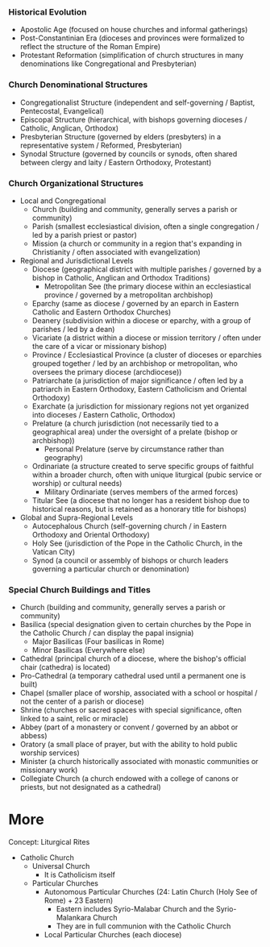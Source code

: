 ### Historical Evolution
- Apostolic Age (focused on house churches and informal gatherings)
- Post-Constantinian Era (dioceses and provinces were formalized to reflect the structure of the Roman Empire)
- Protestant Reformation (simplification of church structures in many denominations like Congregational and Presbyterian)
### Church Denominational Structures
- Congregationalist Structure (independent and self-governing / Baptist, Pentecostal, Evangelical)
- Episcopal Structure (hierarchical, with bishops governing dioceses / Catholic, Anglican, Orthodox)
- Presbyterian Structure (governed by elders (presbyters) in a representative system / Reformed, Presbyterian)
- Synodal Structure (governed by councils or synods, often shared between clergy and laity / Eastern Orthodoxy, Protestant)
### Church Organizational Structures
- Local and Congregational
	- Church (building and community, generally serves a parish or community)
	- Parish (smallest ecclesiastical division, often a single congregation / led by a parish priest or pastor)
	- Mission (a church or community in a region that's expanding in Christianity / often associated with evangelization)
- Regional and Jurisdictional Levels
	- Diocese (geographical district with multiple parishes / governed by a bishop in Catholic, Anglican and Orthodox Traditions)
		- Metropolitan See (the primary diocese within an ecclesiastical province / governed by a metropolitan archbishop)
	- Eparchy (same as diocese / governed by an eparch in Eastern Catholic and Eastern Orthodox Churches)
	- Deanery (subdivision within a diocese or eparchy, with a group of parishes / led by a dean)
	- Vicariate (a district within a diocese or mission territory / often under the care of a vicar or missionary bishop)
	- Province / Ecclesiastical Province (a cluster of dioceses or eparchies grouped together / led by an archbishop or metropolitan, who oversees the primary diocese (archdiocese))
	- Patriarchate (a jurisdiction of major significance / often led by a patriarch in Eastern Orthodoxy, Eastern Catholicism and Oriental Orthodoxy)
	- Exarchate (a jurisdiction for missionary regions not yet organized into dioceses / Eastern Catholic, Orthodox)
	- Prelature (a church jurisdiction (not necessarily tied to a geographical area) under the oversight of a prelate (bishop or archbishop))
		- Personal Prelature (serve by circumstance rather than geography)
	- Ordinariate (a structure created to serve specific groups of faithful within a broader church, often with unique liturgical (pubic service or worship) or cultural needs)
		- Military Ordinariate (serves members of the armed forces)
	- Titular See (a diocese that no longer has a resident bishop due to historical reasons, but is retained as a honorary title for bishops)
- Global and Supra-Regional Levels
	- Autocephalous Church (self-governing church / in Eastern Orthodoxy and Oriental Orthodoxy)
	- Holy See (jurisdiction of the Pope in the Catholic Church, in the Vatican City)
	- Synod (a council or assembly of bishops or church leaders governing a particular church or denomination)
### Special Church Buildings and Titles
- Church (building and community, generally serves a parish or community)
- Basilica (special designation given to certain churches by the Pope in the Catholic Church / can display the papal insignia)
	- Major Basilicas (Four basilicas in Rome)
	- Minor Basilicas (Everywhere else)
- Cathedral (principal church of a diocese, where the bishop's official chair (cathedra) is located)
- Pro-Cathedral (a temporary cathedral used until a permanent one is built)
- Chapel (smaller place of worship, associated with a school or hospital / not the center of a parish or diocese)
- Shrine (churches or sacred spaces with special significance, often linked to a saint, relic or miracle)
- Abbey (part of a monastery or convent / governed by an abbot or abbess)
- Oratory (a small place of prayer, but with the ability to hold public worship services)
- Minister (a church historically associated with monastic communities or missionary work)
- Collegiate Church (a church endowed with a college of canons or priests, but not designated as a cathedral)



# More

Concept: Liturgical Rites

- Catholic Church
	- Universal Church
		- It is Catholicism itself
	- Particular Churches
		- Autonomous Particular Churches (24: Latin Church (Holy See of Rome) + 23 Eastern)
			- Eastern includes Syrio-Malabar Church and the Syrio-Malankara Church
			- They are in full communion with the Catholic Church
		- Local Particular Churches (each diocese)